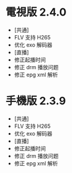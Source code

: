 # 電視版 2.4.0

* [共通]
* FLV 支持 H265
* 优化 exo 解码器
* [直播]
* 修正起播时间
* 修正 drm 播放问题
* 修正 epg xml 解析

# 手機版 2.3.9

* [共通]
* FLV 支持 H265
* 优化 exo 解码器
* [直播]
* 修正起播时间
* 修正 drm 播放问题
* 修正 epg xml 解析